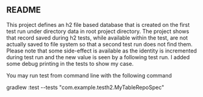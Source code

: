## README
This project defines an h2 file based database that is created on the first test run under directory data in root project directory.
The project shows that record saved during h2 tests, while available within the test, are not actually saved to file system
so that a second test run does not find them.
Please note that some side-effect is available as the identity is incremented during test run and the new value is seen
by a following test run.
I added some debug printing in the tests to show my case.

You may run test from command line with the following command

gradlew :test --tests "com.example.testh2.MyTableRepoSpec"

